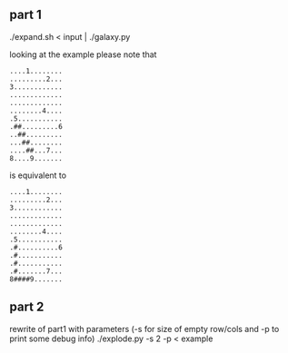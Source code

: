 ## part 1
./expand.sh < input | ./galaxy.py

looking at the example please note that
```
....1........
.........2...
3............
.............
.............
........4....
.5...........
.##.........6
..##.........
...##........
....##...7...
8....9.......
```

is equivalent to
```
....1........
.........2...
3............
.............
.............
........4....
.5...........
.#..........6
.#...........
.#...........
.#.......7...
8####9.......
```

## part 2

rewrite of part1 with parameters (-s for size of empty row/cols and -p to print some debug info)
./explode.py -s 2 -p < example
